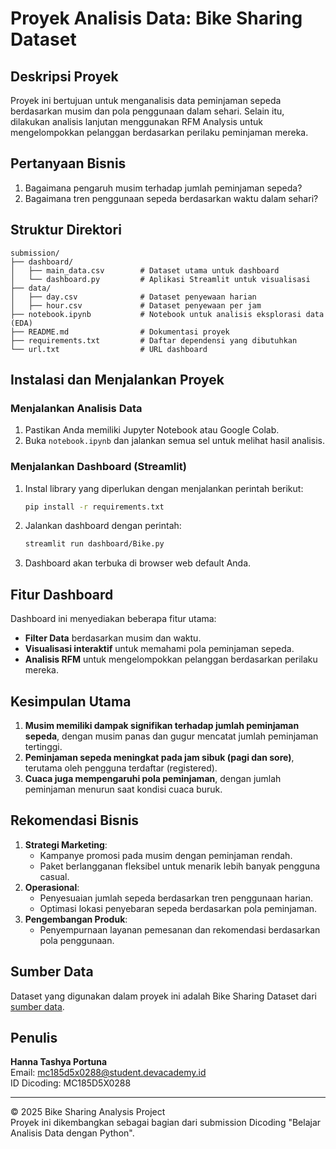 # Proyek Analisis Data: Bike Sharing Dataset

## Deskripsi Proyek
Proyek ini bertujuan untuk menganalisis data peminjaman sepeda berdasarkan musim dan pola penggunaan dalam sehari. Selain itu, dilakukan analisis lanjutan menggunakan RFM Analysis untuk mengelompokkan pelanggan berdasarkan perilaku peminjaman mereka.

## Pertanyaan Bisnis
1. Bagaimana pengaruh musim terhadap jumlah peminjaman sepeda?
2. Bagaimana tren penggunaan sepeda berdasarkan waktu dalam sehari?

## Struktur Direktori
```
submission/
├── dashboard/
│   ├── main_data.csv        # Dataset utama untuk dashboard
│   └── dashboard.py         # Aplikasi Streamlit untuk visualisasi
├── data/
│   ├── day.csv              # Dataset penyewaan harian
│   ├── hour.csv             # Dataset penyewaan per jam
├── notebook.ipynb           # Notebook untuk analisis eksplorasi data (EDA)
├── README.md                # Dokumentasi proyek
├── requirements.txt         # Daftar dependensi yang dibutuhkan
└── url.txt                  # URL dashboard 

```

## Instalasi dan Menjalankan Proyek
### **Menjalankan Analisis Data**  
1. Pastikan Anda memiliki Jupyter Notebook atau Google Colab.
2. Buka `notebook.ipynb` dan jalankan semua sel untuk melihat hasil analisis.

### **Menjalankan Dashboard (Streamlit)**  
1. Instal library yang diperlukan dengan menjalankan perintah berikut:
   ```bash
   pip install -r requirements.txt
   ```
2. Jalankan dashboard dengan perintah:
   ```bash
   streamlit run dashboard/Bike.py
   ```
3. Dashboard akan terbuka di browser web default Anda.

## Fitur Dashboard
Dashboard ini menyediakan beberapa fitur utama:
- **Filter Data** berdasarkan musim dan waktu.
- **Visualisasi interaktif** untuk memahami pola peminjaman sepeda.
- **Analisis RFM** untuk mengelompokkan pelanggan berdasarkan perilaku mereka.

## Kesimpulan Utama
1. **Musim memiliki dampak signifikan terhadap jumlah peminjaman sepeda**, dengan musim panas dan gugur mencatat jumlah peminjaman tertinggi.
2. **Peminjaman sepeda meningkat pada jam sibuk (pagi dan sore)**, terutama oleh pengguna terdaftar (registered).
3. **Cuaca juga mempengaruhi pola peminjaman**, dengan jumlah peminjaman menurun saat kondisi cuaca buruk.

## Rekomendasi Bisnis
1. **Strategi Marketing**:
   - Kampanye promosi pada musim dengan peminjaman rendah.
   - Paket berlangganan fleksibel untuk menarik lebih banyak pengguna casual.
2. **Operasional**:
   - Penyesuaian jumlah sepeda berdasarkan tren penggunaan harian.
   - Optimasi lokasi penyebaran sepeda berdasarkan pola peminjaman.
3. **Pengembangan Produk**:
   - Penyempurnaan layanan pemesanan dan rekomendasi berdasarkan pola penggunaan.

## Sumber Data
Dataset yang digunakan dalam proyek ini adalah Bike Sharing Dataset dari [sumber data](https://www.kaggle.com/datasets/lakshmi25npathi/bike-sharing-dataset).

## Penulis
**Hanna Tashya Portuna**  
Email: mc185d5x0288@student.devacademy.id  
ID Dicoding: MC185D5X0288

---
© 2025 Bike Sharing Analysis Project  
Proyek ini dikembangkan sebagai bagian dari submission Dicoding "Belajar Analisis Data dengan Python".
